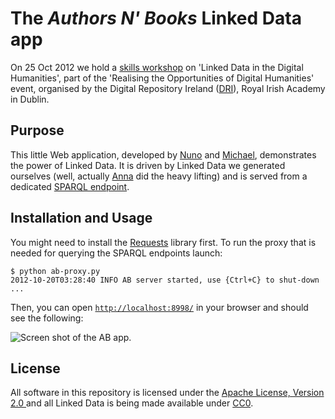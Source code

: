 # The *Authors N' Books* Linked Data app

On 25 Oct 2012 we hold a [skills workshop](http://dri.ie/skills-workshops "Skills Workshops | Digital Repository Ireland") on 'Linked Data in the Digital Humanities', part of the 'Realising the Opportunities of Digital Humanities' event, organised by the Digital Repository Ireland ([DRI](http://dri.ie/)), Royal Irish Academy in Dublin.

## Purpose
This little Web application, developed by [Nuno](http://www.dri.ie/nuno-lopes) and [Michael](http://www.dri.ie/michael-hausenblas), demonstrates the power of Linked Data. It is driven by Linked Data we generated ourselves (well, actually [Anna](http://www.deri.ie/about/team/member/anna_dabrowska/) did the heavy lifting) and is served from a dedicated [SPARQL endpoint](http://dydra.com/mhausenblas/realising-opportunities-digital-humanities/sparql).

## Installation and Usage

You might need to install the [Requests](http://docs.python-requests.org/en/latest/) library first. To run the proxy that is needed for querying the SPARQL endpoints launch:

	$ python ab-proxy.py
	2012-10-20T03:28:40 INFO AB server started, use {Ctrl+C} to shut-down ...
	
Then, you can open [`http://localhost:8998/`](http://localhost:8998/) in your browser and should see the following:

![Screen shot of the AB app.](http://raw.github.com/nunolopes/dri-workshop-ld/master/doc/ab-app-screenshot-2012-10-20.png "Screen shot of the AB app.")

## License
All software in this repository is licensed under the [Apache License, Version 2.0 ](http://www.apache.org/licenses/LICENSE-2.0) and all Linked Data is being made available under [CC0](http://creativecommons.org/publicdomain/zero/1.0/ "Creative Commons &mdash; CC0 1.0 Universal").
